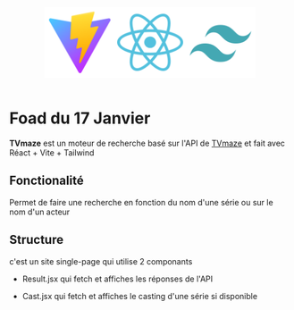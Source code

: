 <div style="display: flex; justify-content: center">

<div style="width: 25%">

![](./assetMD/vite-svgrepo-com.svg)

</div>
<div style="width: 25%">

![](./assetMD/react-svgrepo-com.svg)

</div>
<div style="width: 25%">

![](./assetMD/tailwind-svgrepo-com(1).svg)

</div>

</div>

# Foad du 17 Janvier

<strong>TVmaze</strong> est un moteur de recherche basé sur l'API de [TVmaze](https://www.tvmaze.com/) et fait avec Réact + Vite + Tailwind

## Fonctionalité

Permet de faire une recherche en fonction du nom d'une série ou sur le nom d'un acteur

## Structure

c'est un site single-page qui utilise 2 componants

* Result.jsx qui fetch et affiches les réponses de l'API

* Cast.jsx qui fetch et affiches le casting d'une série si disponible 